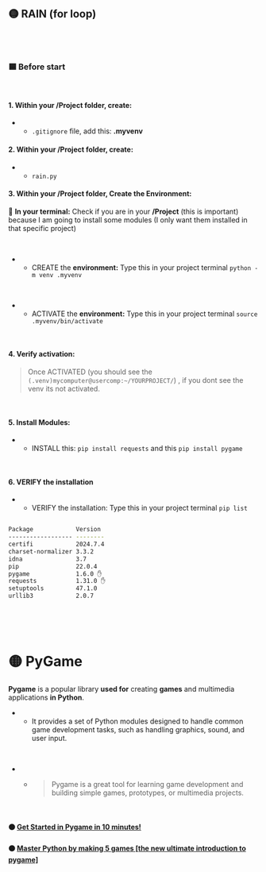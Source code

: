 ## 🟡 RAIN (for loop)



<br>
<br>

### 🟦 Before start



<br>

#### 1. Within your /Project folder, create:

- -  `.gitignore` file, add this: **.myvenv**



#### 2. Within your /Project folder, create:

- - `rain.py`

#### 3. Within your /Project folder, Create the Environment:

🌈 **In your terminal:** Check if you are in your **/Project** (this is important) because I am going to install some modules (I only want them installed in that specific project)

<br>

 - - CREATE the **environment:** Type this in your project terminal `python -m venv .myvenv`

 <br>

- - ACTIVATE the **environment:** Type this in your project terminal `source .myvenv/bin/activate`

<br>

#### 4. Verify activation:

>Once ACTIVATED (you should see the `(.venv)mycomputer@usercomp:~/YOURPROJECT/`) , if you dont see the venv its not activated.

<br>

#### 5. Install Modules:

- - INSTALL this: `pip install requests` and this `pip install pygame`

<br>

#### 6. VERIFY the installation

- - VERIFY the installation: Type this in your project terminal `pip list`

```bash

Package            Version
------------------ --------
certifi            2024.7.4
charset-normalizer 3.3.2
idna               3.7
pip                22.0.4
pygame             1.6.0 ✋
requests           1.31.0 ✋
setuptools         47.1.0
urllib3            2.0.7
```


<br>
<br>
<br>

# 🟡 PyGame

**Pygame** is a popular library **used for** creating **games** and multimedia applications **in Python**.

- - It provides a set of Python modules designed to handle common game development tasks, such as handling graphics, sound, and user input.

<br>

- - >Pygame is a great tool for learning game development and building simple games, prototypes, or multimedia projects.


<br>

#### 🟤 [Get Started in Pygame in 10 minutes!](https://www.youtube.com/watch?v=y9VG3Pztok8)


#### 🟤 [Master Python by making 5 games [the new ultimate introduction to pygame]](https://youtu.be/8OMghdHP-zs?si=EctW5eUYfkCyUZ7s)

<br>
<br>
